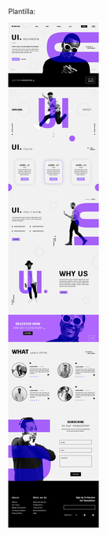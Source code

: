 Plantilla:


![Plantilla](https://raw.githubusercontent.com/TorresMariana/website-templace/refs/heads/main/plantilla.jpg)
